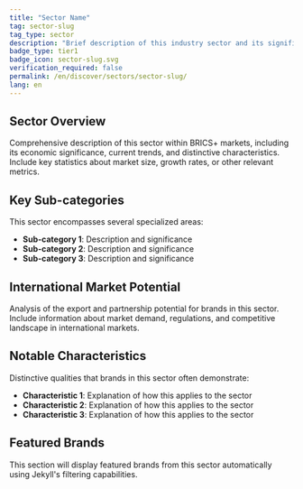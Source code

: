 ```yaml
---
title: "Sector Name"
tag: sector-slug
tag_type: sector
description: "Brief description of this industry sector and its significance in BRICS+ markets."
badge_type: tier1
badge_icon: sector-slug.svg
verification_required: false
permalink: /en/discover/sectors/sector-slug/
lang: en
---
```


## Sector Overview

Comprehensive description of this sector within BRICS+ markets, including its economic significance, current trends, and distinctive characteristics. Include key statistics about market size, growth rates, or other relevant metrics.

## Key Sub-categories

This sector encompasses several specialized areas:

- **Sub-category 1**: Description and significance
- **Sub-category 2**: Description and significance
- **Sub-category 3**: Description and significance

## International Market Potential

Analysis of the export and partnership potential for brands in this sector. Include information about market demand, regulations, and competitive landscape in international markets.

## Notable Characteristics

Distinctive qualities that brands in this sector often demonstrate:

- **Characteristic 1**: Explanation of how this applies to the sector
- **Characteristic 2**: Explanation of how this applies to the sector
- **Characteristic 3**: Explanation of how this applies to the sector

## Featured Brands

This section will display featured brands from this sector automatically using Jekyll's filtering capabilities.
